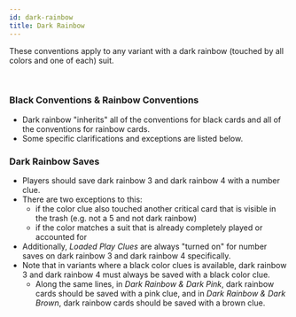```yaml
---
id: dark-rainbow
title: Dark Rainbow
---
```


These conventions apply to any variant with a dark rainbow (touched by all colors and one of each) suit.

<br />

### Black Conventions & Rainbow Conventions

- Dark rainbow "inherits" all of the conventions for black cards and all of the conventions for rainbow cards.
- Some specific clarifications and exceptions are listed below.

### Dark Rainbow Saves

- Players should save dark rainbow 3 and dark rainbow 4 with a number clue.
- There are two exceptions to this:
  - if the color clue also touched another critical card that is visible in the trash (e.g. not a 5 and not dark rainbow)
  - if the color matches a suit that is already completely played or accounted for
- Additionally, *Loaded Play Clues* are always "turned on" for number saves on dark rainbow 3 and dark rainbow 4 specifically.
- Note that in variants where a black color clues is available, dark rainbow 3 and dark rainbow 4 must always be saved with a black color clue.
  - Along the same lines, in *Dark Rainbow & Dark Pink*, dark rainbow cards should be saved with a pink clue, and in *Dark Rainbow & Dark Brown*, dark rainbow cards should be saved with a brown clue.
